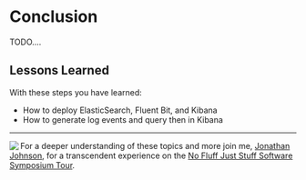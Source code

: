 # Conclusion #

TODO....

## Lessons Learned ##

With these steps you have learned:

- How to deploy ElasticSearch, Fluent Bit, and Kibana
- How to generate log events and query then in Kibana

------
<img align="left" src="/javajon/courses/kubernetes-fundamentals/first-app/assets/nfjs.png">

For a deeper understanding of these topics and more join me, [Jonathan Johnson](https://www.linkedin.com/in/javajon/), for a transcendent experience on the [No Fluff Just Stuff Software Symposium Tour](https://nofluffjuststuff.com/home/main).
